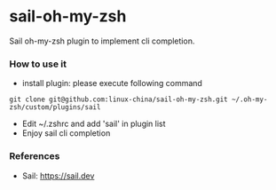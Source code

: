 sail-oh-my-zsh
=================
Sail oh-my-zsh plugin to implement cli completion.

### How to use it

* install plugin: please execute following command

```
git clone git@github.com:linux-china/sail-oh-my-zsh.git ~/.oh-my-zsh/custom/plugins/sail
```

* Edit ~/.zshrc and add 'sail' in plugin list
* Enjoy sail cli completion

### References

* Sail: https://sail.dev
